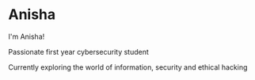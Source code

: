 # Anisha

I'm Anisha!

Passionate first year cybersecurity student

Currently exploring the world of information, security and ethical hacking
